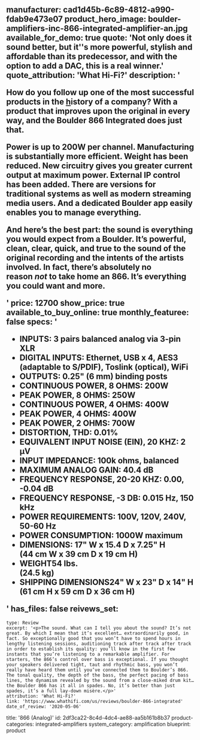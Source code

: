manufacturer: cad1d45b-6c89-4812-a990-fdab9e473e07
product_hero_image: boulder-amplifiers-inc-866-integrated-amplifier-an.jpg
available_for_demo: true
quote: 'Not only does it sound better, but it''s more powerful, stylish and affordable than its predecessor, and with the option to add a DAC, this is a real winner.'
quote_attribution: 'What Hi-Fi?'
description: '<p>How do you follow up one of the most successful products in the&nbsp;<a href="http://boulderamp.com/about-boulder-amplifiers/">h</a>istory of a company? With a product that improves upon the original in every way, and the Boulder 866 Integrated does just that.</p><p>Power is up to 200W per channel. Manufacturing is substantially more efficient. Weight has been reduced. New circuitry gives you greater current output at maximum power. External IP control has been added. There are versions for traditional systems as well as modern streaming media users. And a dedicated Boulder app easily enables you to manage everything.</p><p>And here’s the best part: the sound is everything you would expect from a Boulder. It’s powerful, clean, clear, quick, and true to the sound of the original recording and the intents of the artists involved. In fact, there’s absolutely no reason&nbsp;<em>not</em>&nbsp;to take home an 866. It’s everything you could want and more.</p>'
price: 12700
show_price: true
available_to_buy_online: true
monthly_featuree: false
specs: '<ul><li>INPUTS: 3 pairs balanced analog via 3-pin XLR</li><li>DIGITAL INPUTS: Ethernet, USB x 4, AES3 (adaptable to S/PDIF), Toslink (optical), WiFi</li><li>OUTPUTS: 0.25" (6 mm) binding posts</li><li>CONTINUOUS POWER, 8 OHMS: 200W</li><li>PEAK POWER, 8 OHMS: 250W</li><li>CONTINUOUS POWER, 4 OHMS: 400W</li><li>PEAK POWER, 4 OHMS: 400W</li><li>PEAK POWER, 2 OHMS: 700W</li><li>DISTORTION, THD: 0.01%</li><li>EQUIVALENT INPUT NOISE (EIN), 20 KHZ: 2 μV</li><li>INPUT IMPEDANCE: 100k ohms, balanced</li><li>MAXIMUM ANALOG GAIN: 40.4 dB</li><li>FREQUENCY RESPONSE, 20-20 KHZ: 0.00, -0.04 dB</li><li>FREQUENCY RESPONSE, -3 DB: 0.015 Hz, 150 kHz</li><li>POWER REQUIREMENTS: 100V, 120V, 240V, 50-60 Hz</li><li>POWER CONSUMPTION: 1000W maximum</li><li>DIMENSIONS: 17" W x 15.4 D x 7.25" H<br>(44 cm W x 39 cm D x 19 cm H)</li><li>WEIGHT54 lbs.<br>(24.5 kg)</li><li>SHIPPING DIMENSIONS24" W x 23" D x 14" H<br>(61 cm H x 59 cm D x 36 cm H)</li></ul>'
has_files: false
reivews_set:
  -
    type: Review
    excerpt: '<p>The sound. What can I tell you about the sound? It’s not great. By which I mean that it’s excellent… extraordinarily good, in fact. So exceptionally good that you won’t have to spend hours in lengthy listening sessions, auditioning track after track after track in order to establish its quality: you’ll know in the first few instants that you’re listening to a remarkable amplifier. For starters, the 866’s control over bass is exceptional. If you thought your speakers delivered tight, taut and rhythmic bass, you won’t really have heard them until you’ve connected them to Boulder’s 866. The tonal quality, the depth of the bass, the perfect pacing of bass lines, the dynamism revealed by the sound from a close-miked drum kit… the Boulder 866 has it all in spades. No, it’s better than just spades, it’s a full lay-down misère.</p>'
    attribution: 'What Hi-Fi?'
    link: 'https://www.whathifi.com/us/reviews/boulder-866-integrated'
    date_of_review: '2020-05-06'
title: '866 (Analog)'
id: 2df3ca22-8c4d-4dc4-ae88-aa5b161b8b37
product-categories: integrated-amplifiers
system_category: amplification
blueprint: product
